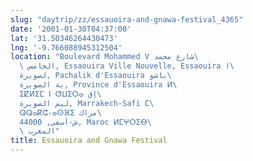 ```yaml
---
slug: "daytrip/zz/essauoira-and-gnawa-festival_4365"
date: '2001-01-30T04:37:00'
lat: '31.50346264430473'
lng: '-9.766088945312504'
location: "Boulevard Mohammed V شارع محمد\
  \ الخامس, Essaouira Ville Nouvelle, Essaouira ا\
  لصويرة, Pachalik d'Essaouira باشو\
  ية الصويرة, Province d'Essaouira ⵍ\
  ⵉⵇⵍⵉⵎ ⵏ ⵚⵡⵉⵔⴰ إق\
  ليم الصويرة, Marrakech-Safi ⵎ\
  ⵕⵕⴰⴽⵛ-ⴰⵙⴼⵉ مراك\
  ش-أسفي, 44000, Maroc ⵍⵎⵖⵔⵉⴱ\
  \ المغرب"
title: Essauoira and Gnawa Festival
---
```



